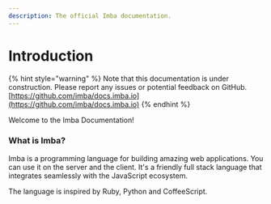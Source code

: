 ```yaml
---
description: The official Imba documentation.
---
```


# Introduction

{% hint style="warning" %}
Note that this documentation is under construction. Please report any issues or potential feedback on GitHub. [https://github.com/imba/docs.imba.io](https://github.com/imba/docs.imba.io)
{% endhint %}

Welcome to the Imba Documentation! 

### What is Imba?

Imba is a programming language for building amazing web applications. You can use it on the server and the client. It's a friendly full stack language that integrates seamlessly with the JavaScript ecosystem.

The language is inspired by Ruby, Python and CoffeeScript. 

